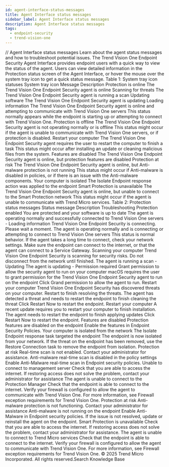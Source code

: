 ```yaml
---
id: agent-interface-status-messages
title: Agent Interface status messages
sidebar_label: Agent Interface status messages
description: Agent Interface status messages
tags:
  - endpoint-security
  - trend-vision-one
---
```


/*<![CDATA[*/ $('#title').html($('meta[name=map-description]').attr('content')); /*]]>*/ Agent Interface status messages Learn about the agent status messages and how to troubleshoot potential issues. The Trend Vision One Endpoint Security Agent Interface provides endpoint users with a quick way to view the status of the agent. Users can view detailed information in the Protection status screen of the Agent Interface, or hover the mouse over the system tray icon to get a quick status message. Table 1: System tray icon statuses System tray icon Message Description Protection is online The Trend Vision One Endpoint Security agent is online Scanning for threats The Trend Vision One Endpoint Security agent is running a scan Updating software The Trend Vision One Endpoint Security agent is updating Loading information The Trend Vision One Endpoint Security agent is online and attempting to communicate with Trend Vision One servers This status normally appears while the endpoint is starting up or attempting to connect with Trend Vision One. Protection is offline The Trend Vision One Endpoint Security agent is not operating normally or is offline This status might occur if the agent is unable to communicate with Trend Vision One servers, or if protection is disabled. Restart your computer The Trend Vision One Endpoint Security agent requires the user to restart the computer to finish a task This status might occur after installing an update or cleaning malicious files from the system. Features are disabled The Trend Vision One Endpoint Security agent is online, but protection features are disabled Protection at risk The Trend Vision One Endpoint Security agent is online, but Anti-malware protection is not running This status might occur if Anti-malware is disabled in policies, or if there is an issue with the Anti-malware components. Your computer is isolated The Isolate Endpoint response action was applied to the endpoint Smart Protection is unavailable The Trend Vision One Endpoint Security agent is online, but unable to connect to the Smart Protection network This status might occur if the agent is unable to communicate with Trend Micro services. Table 2: Protection status messages Status message Description Troubleshooting Protection enabled You are protected and your software is up to date The agent is operating normally and successfully connected to Trend Vision One servers - Loading information Trend Vision One Endpoint Security is connecting. Please wait a moment. The agent is operating normally and is connecting or attempting to connect to Trend Vision One servers This status is normal behavior. If the agent takes a long time to connect, check your network settings. Make sure the endpoint can connect to the internet, or that the agent can connect to a Service Gateway. Scanning your computer Trend Vision One Endpoint Security is scanning for security risks. Do not disconnect from the network until finished. The agent is running a scan - Updating The agent is updating - Permission required Grant permission to allow the security agent to run on your computer macOS requires the user to grant permission for the Trend Vision One Endpoint Security agent to run on the endpoint Click Grand permission to allow the agent to run. Restart your computer Trend Vision One Endpoint Security has discovered threats on your computer. Restart to finish resolving the threats. The agent has detected a threat and needs to restart the endpoint to finish cleaning the threat Click Restart Now to restart the endpoint. Restart your computer A recent update requires you to restart your computer to finish installation. The agent needs to restart the endpoint to finish applying updates Click Restart Now to restart the endpoint. Features are disabled Protection features are disabled on the endpoint Enable the features in Endpoint Security Policies. Your computer is isolated from the network The Isolate Endpoint response task targeted the endpoint The endpoint is now isolated from your network. If the threat on the endpoint has been removed, use the Restore Connection task to remove the endpoint from isolation. Protection at risk Real-time scan is not enabled. Contact your administrator for assistance. Anti-malware real-time scan is disabled in the policy settings Enable Anti-Malware real-time scan in Endpoint security policies. Unable to connect to management server Check that you are able to access the internet. If restoring access does not solve the problem, contact your administrator for assistance The agent is unable to connect to the Protection Manager Check that the endpoint is able to connect to the internet. Verify your firewall is configured to allow the agent to communicate with Trend Vision One. For more information, see Firewall exception requirements for Trend Vision One. Protection at risk Anti-malware protection is not functioning. Contact your administrator for assistance Anti-malware is not running on the endpoint Enable Anti-Malware in Endpoint security policies. If the issue is not resolved, update or reinstall the agent on the endpoint. Smart Protection is unavailable Check that you are able to access the internet. If restoring access does not solve the problem, contact your administrator for assistance. The agent is unable to connect to Trend Micro services Check that the endpoint is able to connect to the internet. Verify your firewall is configured to allow the agent to communicate with Trend Vision One. For more information, see Firewall exception requirements for Trend Vision One. © 2025 Trend Micro Incorporated. All rights reserved.Search Knowledge Base